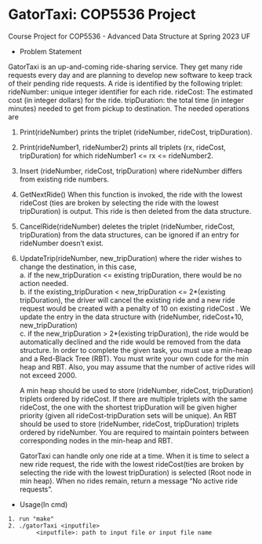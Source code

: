 # GatorTaxi: COP5536 Project

Course Project for COP5536 - Advanced Data Structure at Spring 2023 UF

- Problem Statement<br>

GatorTaxi is an up-and-coming ride-sharing service. They get many ride requests every day and are
planning to develop new software to keep track of their pending ride requests.
A ride is identified by the following triplet:
rideNumber: unique integer identifier for each ride.
rideCost: The estimated cost (in integer dollars) for the ride.
tripDuration: the total time (in integer minutes) needed to get from pickup to destination.
The needed operations are

1. Print(rideNumber) prints the triplet (rideNumber, rideCost, tripDuration).
2. Print(rideNumber1, rideNumber2) prints all triplets (rx, rideCost, tripDuration) for which
   rideNumber1 <= rx <= rideNumber2.
3. Insert (rideNumber, rideCost, tripDuration) where rideNumber differs from existing ride
   numbers.
4. GetNextRide() When this function is invoked, the ride with the lowest rideCost (ties are broken by
   selecting the ride with the lowest tripDuration) is output. This ride is then deleted from the data
   structure.
5. CancelRide(rideNumber) deletes the triplet (rideNumber, rideCost, tripDuration) from the data
   structures, can be ignored if an entry for rideNumber doesn’t exist.
6. UpdateTrip(rideNumber, new_tripDuration) where the rider wishes to change the destination, in
   this case,<br>
   a. if the new_tripDuration <= existing tripDuration, there would be no action needed.<br>
   b. if the existing_tripDuration < new_tripDuration <= 2\*(existing tripDuration), the driver will
   cancel the existing ride and a new ride request would be created with a penalty of 10 on
   existing rideCost . We update the entry in the data structure with (rideNumber, rideCost+10,
   new_tripDuration)<br>
   c. if the new_tripDuration > 2\*(existing tripDuration), the ride would be automatically declined
   and the ride would be removed from the data structure.
   In order to complete the given task, you must use a min-heap and a Red-Black Tree (RBT). You must
   write your own code for the min heap and RBT. Also, you may assume that the number of active rides
   will not exceed 2000.

   A min heap should be used to store (rideNumber, rideCost, tripDuration) triplets ordered by
   rideCost. If there are multiple triplets with the same rideCost, the one with the shortest tripDuration
   will be given higher priority (given all rideCost-tripDuration sets will be unique). An RBT should be
   used to store (rideNumber, rideCost, tripDuration) triplets ordered by rideNumber. You are required
   to maintain pointers between corresponding nodes in the min-heap and RBT.

   GatorTaxi can handle only one ride at a time. When it is time to select a new ride request, the ride with
   the lowest rideCost(ties are broken by selecting the ride with the lowest tripDuration) is selected (Root
   node in min heap). When no rides remain, return a message “No active ride requests”.

- Usage(In cmd)

```
1. run "make"
2. ./gatorTaxi <inputfile>
        <inputfile>: path to input file or input file name
```
